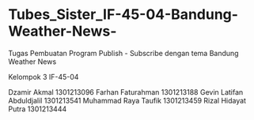 # Tubes_Sister_IF-45-04-Bandung-Weather-News-
Tugas Pembuatan Program Publish - Subscribe dengan tema Bandung Weather News

Kelompok 3 IF-45-04

Dzamir Akmal 				1301213096
Farhan Faturahman			1301213188
Gevin Latifan Abduldjalil 		1301213541
Muhammad Raya Taufik 		1301213459
Rizal Hidayat Putra 			1301213444
